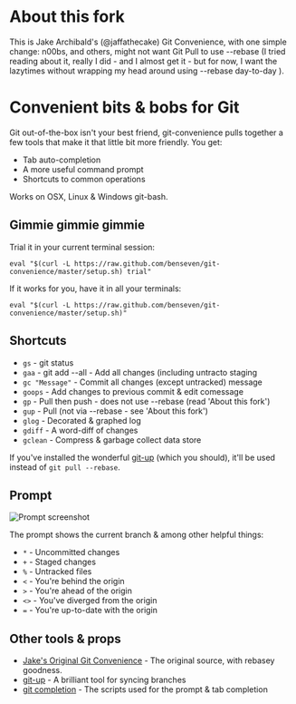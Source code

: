 # About this fork

This is Jake Archibald's (@jaffathecake) Git Convenience, with one simple change: n00bs, and others, might not want Git Pull to use --rebase (I tried reading about it, really I did - and I almost get it - but for now, I want the lazytimes without wrapping my head around using --rebase day-to-day </excuses>).

# Convenient bits & bobs for Git

Git out-of-the-box isn't your best friend, git-convenience pulls together a few tools that make it that little bit more friendly. You get:

* Tab auto-completion
* A more useful command prompt
* Shortcuts to common operations

Works on OSX, Linux & Windows git-bash.

## Gimmie gimmie gimmie

Trial it in your current terminal session:

```
eval "$(curl -L https://raw.github.com/benseven/git-convenience/master/setup.sh) trial"
```

If it works for you, have it in all your terminals:

```
eval "$(curl -L https://raw.github.com/benseven/git-convenience/master/setup.sh)"
```

## Shortcuts


* `gs` - git status
* `gaa` - git add --all - Add all changes (including untracto staging</dd>
* `gc "Message"` - Commit all changes (except untracked) message</dd>
* `goops` - Add changes to previous commit &amp; edit comessage</dd>
* `gp` - Pull then push - does not use --rebase (read 'About this fork')
* `gup` - Pull (not via --rebase - see 'About this fork')
* `glog` - Decorated &amp; graphed log
* `gdiff` - A word-diff of changes
* `gclean` - Compress &amp; garbage collect data store


If you've installed the wonderful [git-up](https://github.com/aanand/git-up) (which you should), it'll be used instead of `git pull --rebase`.

## Prompt

![Prompt screenshot](https://raw.github.com/benseven/git-convenience/master/screenshot.png)

The prompt shows the current branch & among other helpful things:


* `*` - Uncommitted changes
* `+` - Staged changes
* `%` - Untracked files
* `<` - You're behind the origin
* `>` - You're ahead of the origin
* `<>` - You've diverged from the origin
* `=` - You're up-to-date with the origin

## Other tools & props

* [Jake's Original Git Convenience](https://github.com/jakearchibald/git-convenience) - The original source, with rebasey goodness.
* [git-up](https://github.com/aanand/git-up) - A brilliant tool for syncing branches
* [git completion](https://github.com/git/git/tree/master/contrib/completion) - The scripts used for the prompt & tab completion
